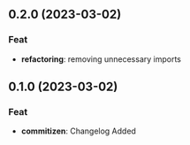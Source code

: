 ## 0.2.0 (2023-03-02)

### Feat

- **refactoring**: removing unnecessary imports

## 0.1.0 (2023-03-02)

### Feat

- **commitizen**: Changelog Added
